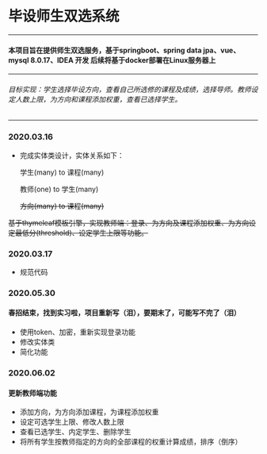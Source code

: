 #  **毕设师生双选系统**
---
#### 本项目旨在提供师生双选服务，基于springboot、spring data jpa、vue、mysql 8.0.17、IDEA 开发 后续将基于docker部署在Linux服务器上
---

###### 目标实现：学生选择毕设方向，查看自己所选修的课程及成绩，选择导师。教师设定人数上限，为方向和课程添加权重，查看已选择学生。
---
### 2020.03.16
+ 完成实体类设计，实体关系如下：

   学生(many) to 课程(many)
   
   教师(one) to 学生(many)
   
   ~~方向(many) to 课程(many)~~
   
~~基于thymeleaf模板引擎，实现教师端：登录、为方向及课程添加权重、为方向设定最低分(threshold)、设定学生上限等功能。~~
    
### 2020.03.17
+ 规范代码

### 2020.05.30
#### 春招结束，找到实习啦，项目重新写（泪），要期末了，可能写不完了（泪）
+ 使用token、加密，重新实现登录功能
+ 修改实体类
+ 简化功能

### 2020.06.02
#### 更新教师端功能
+ 添加方向，为方向添加课程，为课程添加权重
+ 设定可选学生上限、修改人数上限
+ 查看已选学生、内定学生、删除学生
+ 将所有学生按教师指定的方向的全部课程的权重计算成绩，排序（倒序）






